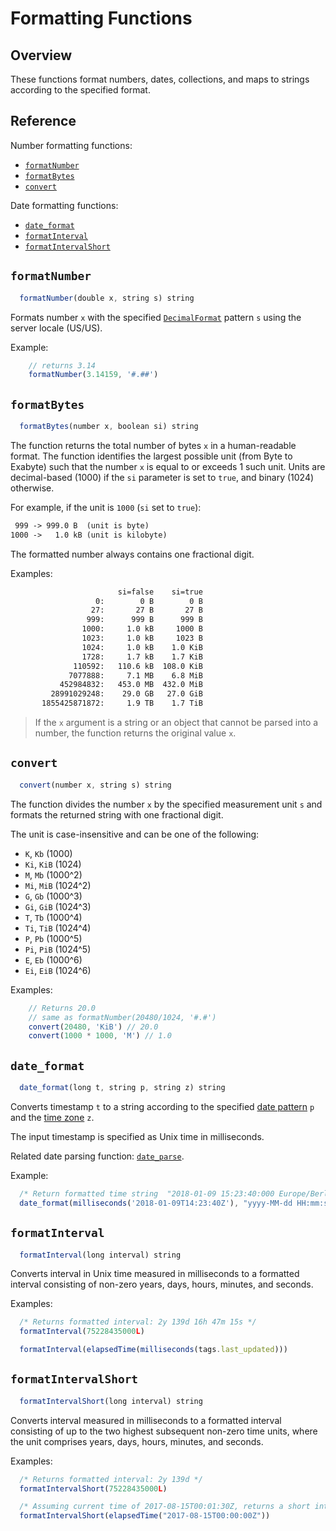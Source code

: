 # Formatting Functions

## Overview

These functions format numbers, dates, collections, and maps to strings according to the specified format.

## Reference

Number formatting functions:

* [`formatNumber`](#formatnumber)
* [`formatBytes`](#formatbytes)
* [`convert`](#convert)

Date formatting functions:

* [`date_format`](#date_format)
* [`formatInterval`](#formatinterval)
* [`formatIntervalShort`](#formatintervalshort)

## `formatNumber`

```javascript
  formatNumber(double x, string s) string
```

Formats number `x` with the specified [`DecimalFormat`](https://docs.oracle.com/javase/7/docs/api/java/text/DecimalFormat.html) pattern `s` using the server locale (US/US).

Example:

```javascript
    // returns 3.14
    formatNumber(3.14159, '#.##')
```

## `formatBytes`

```javascript
  formatBytes(number x, boolean si) string
```

The function returns the total number of bytes `x` in a human-readable format. The function identifies the largest possible unit (from Byte to Exabyte) such that the number `x` is equal to or exceeds 1 such unit. Units are decimal-based (1000) if the `si` parameter is set to `true`, and binary (1024) otherwise.

For example, if the unit is `1000` (`si` set to `true`):

```txt
 999 -> 999.0 B  (unit is byte)
1000 ->   1.0 kB (unit is kilobyte)
```

The formatted number always contains one fractional digit.

Examples:

```txt
                        si=false    si=true
                   0:        0 B        0 B
                  27:       27 B       27 B
                 999:      999 B      999 B
                1000:     1.0 kB     1000 B
                1023:     1.0 kB     1023 B
                1024:     1.0 kB    1.0 KiB
                1728:     1.7 kB    1.7 KiB
              110592:   110.6 kB  108.0 KiB
             7077888:     7.1 MB    6.8 MiB
           452984832:   453.0 MB  432.0 MiB
         28991029248:    29.0 GB   27.0 GiB
       1855425871872:     1.9 TB    1.7 TiB
```

> If the `x` argument is a string or an object that cannot be parsed into a number, the function returns the original value `x`.

## `convert`

```javascript
  convert(number x, string s) string
```

The function divides the number `x` by the specified measurement unit `s` and formats the returned string with one fractional digit.

The unit is case-insensitive and can be one of the following:

* `K`, `Kb` (1000)
* `Ki`, `KiB` (1024)
* `M`, `Mb` (1000^2)
* `Mi`, `MiB` (1024^2)
* `G`, `Gb` (1000^3)
* `Gi`, `GiB` (1024^3)
* `T`, `Tb` (1000^4)
* `Ti`, `TiB` (1024^4)
* `P`, `Pb` (1000^5)
* `Pi`, `PiB` (1024^5)
* `E`, `Eb` (1000^6)
* `Ei`, `EiB` (1024^6)

Examples:

```javascript
    // Returns 20.0
    // same as formatNumber(20480/1024, '#.#')
    convert(20480, 'KiB') // 20.0
    convert(1000 * 1000, 'M') // 1.0
```

## `date_format`

```javascript
  date_format(long t, string p, string z) string
```

Converts timestamp `t` to a string according to the specified [date pattern](../shared/time-pattern.md) `p` and the [time zone](../shared/timezone-list.md) `z`.

The input timestamp is specified as Unix time in milliseconds.

Related date parsing function: [`date_parse`](functions-time.md#date_parse).

Example:

```javascript
  /* Return formatted time string  "2018-01-09 15:23:40:000 Europe/Berlin" */
  date_format(milliseconds('2018-01-09T14:23:40Z'), "yyyy-MM-dd HH:mm:ss:SSS ZZZ", "Europe/Berlin")
```

## `formatInterval`

```javascript
  formatInterval(long interval) string
```

Converts interval in Unix time measured in milliseconds to a formatted interval consisting of non-zero years, days, hours, minutes, and seconds.

Examples:

```javascript
  /* Returns formatted interval: 2y 139d 16h 47m 15s */
  formatInterval(75228435000L)
```

```javascript
  formatInterval(elapsedTime(milliseconds(tags.last_updated)))
```

## `formatIntervalShort`

```javascript
  formatIntervalShort(long interval) string
```

Converts interval measured in milliseconds to a formatted interval consisting of up to the two highest subsequent non-zero time units, where the unit comprises years, days, hours, minutes, and seconds.

Examples:

```javascript
  /* Returns formatted interval: 2y 139d */
  formatIntervalShort(75228435000L)
```

```javascript
  /* Assuming current time of 2017-08-15T00:01:30Z, returns a short interval of elapsed time: 1m 30s */
  formatIntervalShort(elapsedTime("2017-08-15T00:00:00Z"))
```